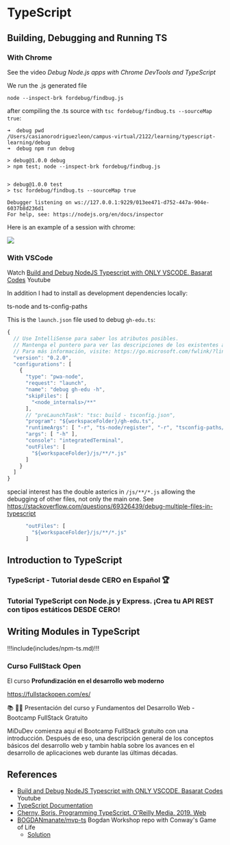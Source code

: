 # TypeScript

## Building, Debugging and Running TS 

### With Chrome

See the video *Debug Node.js apps with Chrome DevTools and TypeScript*

<youtube id="bV-DHjmwuZ0"></youtube>

We run the .js generated file 

```
node --inspect-brk fordebug/findbug.js
```

after compiling the .ts source with `tsc fordebug/findbug.ts --sourceMap true`:

```
➜  debug pwd
/Users/casianorodriguezleon/campus-virtual/2122/learning/typescript-learning/debug
➜  debug npm run debug

> debug@1.0.0 debug
> npm test; node --inspect-brk fordebug/findbug.js


> debug@1.0.0 test
> tsc fordebug/findbug.ts --sourceMap true

Debugger listening on ws://127.0.0.1:9229/013ee471-d752-447a-904e-6037b8d236d1
For help, see: https://nodejs.org/en/docs/inspector
```

Here is an example of a session with chrome:

![](/images/debugging-ts-with-chrome.png)


### With VSCode

Watch [Build and Debug NodeJS Typescript with ONLY VSCODE. Basarat Codes](https://youtu.be/JdvkaW2xeiI) Youtube

<youtube id="JdvkaW2xeiI"></youtube>

In addition I had to install as development dependencies locally:

ts-node and ts-config-paths

This is the `launch.json` file used to debug `gh-edu.ts`:

```js
{
  // Use IntelliSense para saber los atributos posibles.
  // Mantenga el puntero para ver las descripciones de los existentes atributos.
  // Para más información, visite: https://go.microsoft.com/fwlink/?linkid=830387
  "version": "0.2.0",
  "configurations": [
    {
      "type": "pwa-node",
      "request": "launch",
      "name": "debug gh-edu -h",
      "skipFiles": [
        "<node_internals>/**"
      ],
      // "preLaunchTask": "tsc: build - tsconfig.json",
      "program": "${workspaceFolder}/gh-edu.ts",
      "runtimeArgs": [ "-r", "ts-node/register", "-r", "tsconfig-paths/register" ],
      "args": [ "-h" ],
      "console": "integratedTerminal",
      "outFiles": [
        "${workspaceFolder}/js/**/*.js"
      ]
    }
  ]
}
```

special interest has the double asterics in `/js/**/*.js` allowing the debugging of other files, not only the main one. 
See 
<https://stackoverflow.com/questions/69326439/debug-multiple-files-in-typescript>

```js
      "outFiles": [
        "${workspaceFolder}/js/**/*.js"
      ]
```

## Introduction to TypeScript


### TypeScript - Tutorial desde CERO en Español 🏆

<youtube id="https://youtu.be/xtp_DuPxo9Q"></youtube>



### Tutorial TypeScript con Node.js y Express. ¡Crea tu API REST con tipos estáticos DESDE CERO!

<youtube id="https://youtu.be/ZpY5KdGQvwI"></youtube>


## Writing Modules in TypeScript

!!!include(includes/npm-ts.md)!!!


### Curso FullStack Open 

El curso **Profundización en el desarrollo web moderno**

<https://fullstackopen.com/es/>

📚 🧑‍💻 Presentación del curso y Fundamentos del Desarrollo Web - Bootcamp FullStack Gratuito

<youtube id="https://youtu.be/wTpuKOhGfJE"></youtube>

MiDuDev comienza aquí el Bootcamp FullStack gratuito con una introducción. Después de eso,  una descripción general de los conceptos básicos del desarrollo web y tambin habla sobre los avances en el desarrollo de aplicaciones web durante las últimas décadas.

## References

* [Build and Debug NodeJS Typescript with ONLY VSCODE. Basarat Codes](https://youtu.be/JdvkaW2xeiI) Youtube
* [TypeScript Documentation](https://www.typescriptlang.org/docs/home.html)
* [Cherny, Boris. Programming TypeScript. O'Reilly Media, 2019. Web](https://puntoq.ull.es/permalink/f/15vbjs7/ullsfx4100000008045440)
* [BOGDANmanate/mvp-ts](https://github.com/BOGDANmanate/mvp-ts) Bogdan Workshop repo with Conway's Game of Life
  * [Solution](https://github.com/bogdanmanate/mvp-ts/tree/stable)